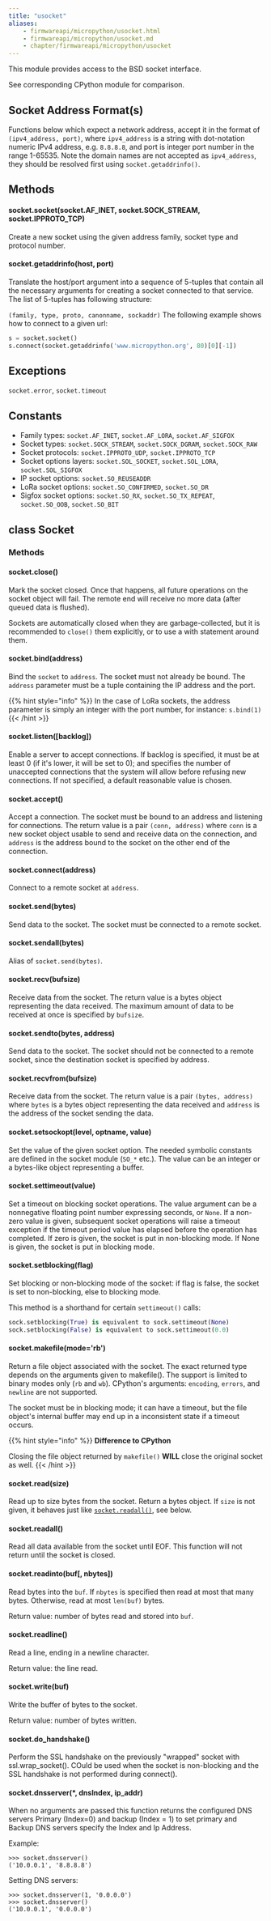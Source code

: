 ```yaml
---
title: "usocket"
aliases:
    - firmwareapi/micropython/usocket.html
    - firmwareapi/micropython/usocket.md
    - chapter/firmwareapi/micropython/usocket
---
```

This module provides access to the BSD socket interface.

See corresponding CPython module for comparison.

## Socket Address Format(s)

Functions below which expect a network address, accept it in the format of `(ipv4_address, port)`, where `ipv4_address` is a string with dot-notation numeric IPv4 address, e.g. `8.8.8.8`, and port is integer port number in the range 1-65535. Note the domain names are not accepted as `ipv4_address`, they should be resolved first using `socket.getaddrinfo()`.

## Methods

#### socket.socket(socket.AF\_INET, socket.SOCK\_STREAM, socket.IPPROTO\_TCP)

Create a new socket using the given address family, socket type and protocol number.

#### socket.getaddrinfo(host, port)

Translate the host/port argument into a sequence of 5-tuples that contain all the necessary arguments for creating a socket connected to that service. The list of 5-tuples has following structure:

`(family, type, proto, canonname, sockaddr)` The following example shows how to connect to a given url:

```python
s = socket.socket()
s.connect(socket.getaddrinfo('www.micropython.org', 80)[0][-1])
```

## Exceptions

`socket.error`, `socket.timeout`

## Constants

* Family types: `socket.AF_INET`, `socket.AF_LORA`, `socket.AF_SIGFOX`
* Socket types: `socket.SOCK_STREAM`, `socket.SOCK_DGRAM`, `socket.SOCK_RAW`
* Socket protocols: `socket.IPPROTO_UDP`, `socket.IPPROTO_TCP`
* Socket options layers: `socket.SOL_SOCKET`, `socket.SOL_LORA`, `socket.SOL_SIGFOX`
* IP socket options: `socket.SO_REUSEADDR`
* LoRa socket options: `socket.SO_CONFIRMED`, `socket.SO_DR`
* Sigfox socket options: `socket.SO_RX`, `socket.SO_TX_REPEAT`, `socket.SO_OOB`, `socket.SO_BIT`

## class Socket

### Methods

#### socket.close()

Mark the socket closed. Once that happens, all future operations on the socket object will fail. The remote end will receive no more data (after queued data is flushed).

Sockets are automatically closed when they are garbage-collected, but it is recommended to `close()` them explicitly, or to use a with statement around them.

#### socket.bind(address)

Bind the `socket` to `address`. The socket must not already be bound. The `address` parameter must be a tuple containing the IP address and the port.

{{% hint style="info" %}}
In the case of LoRa sockets, the address parameter is simply an integer with the port number, for instance: `s.bind(1)`
{{< /hint >}}

#### socket.listen(\[backlog\])

Enable a server to accept connections. If backlog is specified, it must be at least 0 (if it's lower, it will be set to 0); and specifies the number of unaccepted connections that the system will allow before refusing new connections. If not specified, a default reasonable value is chosen.

#### socket.accept()

Accept a connection. The socket must be bound to an address and listening for connections. The return value is a pair `(conn, address)` where `conn` is a new socket object usable to send and receive data on the connection, and `address` is the address bound to the socket on the other end of the connection.

#### socket.connect(address)

Connect to a remote socket at `address`.

#### socket.send(bytes)

Send data to the socket. The socket must be connected to a remote socket.

#### socket.sendall(bytes)

Alias of `socket.send(bytes)`.

#### socket.recv(bufsize)

Receive data from the socket. The return value is a bytes object representing the data received. The maximum amount of data to be received at once is specified by `bufsize`.

#### socket.sendto(bytes, address)

Send data to the socket. The socket should not be connected to a remote socket, since the destination socket is specified by address.

#### socket.recvfrom(bufsize)

Receive data from the socket. The return value is a pair `(bytes, address)` where `bytes` is a bytes object representing the data received and `address` is the address of the socket sending the data.

#### socket.setsockopt(level, optname, value)

Set the value of the given socket option. The needed symbolic constants are defined in the socket module (`SO_*` etc.). The value can be an integer or a bytes-like object representing a buffer.

#### socket.settimeout(value)

Set a timeout on blocking socket operations. The value argument can be a nonnegative floating point number expressing seconds, or `None`. If a non-zero value is given, subsequent socket operations will raise a timeout exception if the timeout period value has elapsed before the operation has completed. If zero is given, the socket is put in non-blocking mode. If None is given, the socket is put in blocking mode.

#### socket.setblocking(flag)

Set blocking or non-blocking mode of the socket: if flag is false, the socket is set to non-blocking, else to blocking mode.

This method is a shorthand for certain `settimeout()` calls:

```python
sock.setblocking(True) is equivalent to sock.settimeout(None)
sock.setblocking(False) is equivalent to sock.settimeout(0.0)
```

#### socket.makefile(mode='rb')

Return a file object associated with the socket. The exact returned type depends on the arguments given to makefile(). The support is limited to binary modes only (`rb` and `wb`). CPython's arguments: `encoding`, `errors`, and `newline` are not supported.

The socket must be in blocking mode; it can have a timeout, but the file object's internal buffer may end up in a inconsistent state if a timeout occurs.

{{% hint style="info" %}}
**Difference to CPython**

Closing the file object returned by `makefile()` **WILL** close the original socket as well.
{{< /hint >}}

#### socket.read(size)

Read up to size bytes from the socket. Return a bytes object. If `size` is not given, it behaves just like [`socket.readall()`](../usocket#socket-readall), see below.

#### socket.readall()

Read all data available from the socket until EOF. This function will not return until the socket is closed.

#### socket.readinto(buf\[, nbytes\])

Read bytes into the `buf`. If `nbytes` is specified then read at most that many bytes. Otherwise, read at most `len(buf)` bytes.

Return value: number of bytes read and stored into `buf`.

#### socket.readline()

Read a line, ending in a newline character.

Return value: the line read.

#### socket.write(buf)

Write the buffer of bytes to the socket.

Return value: number of bytes written.

#### socket.do_handshake()

Perform the SSL handshake on the previously "wrapped" socket with ssl.wrap_socket().
COuld be used when the socket is non-blocking and the SSL handshake is not performed during connect().

#### socket.dnsserver(*, dnsIndex, ip_addr)

When no arguments are passed this function returns the configured DNS servers Primary (Index=0) and backup (Index = 1)
to set primary and Backup DNS servers specify the Index and Ip Address.

Example:

```
>>> socket.dnsserver()
('10.0.0.1', '8.8.8.8')
```
Setting DNS servers:

```
>>> socket.dnsserver(1, '0.0.0.0')
>>> socket.dnsserver()
('10.0.0.1', '0.0.0.0')
```
